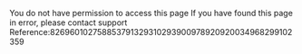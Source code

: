 You do not have permission to access this page If you have found this page in error, please contact support Reference:826960102758853791329310293900978920920034968299102359